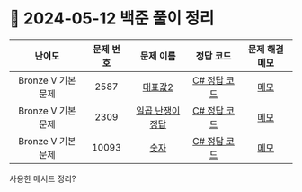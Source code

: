 # 📅 2024-05-12 백준 풀이 정리

| 난이도 | 문제 번호 | 문제 이름 | 정답 코드 | 문제 해결 메모 |
| :--: | :--: | :--: | :--: | :--: |
| Bronze V 기본 문제 | 2587 | [대표값2](https://www.acmicpc.net/problem/2587) | [C# 정답 코드](../../bojSolutions/2025-05-12/2587.cs) | [메모]() |
| Bronze V 기본 문제 | 2309 | [일곱 난쟁이	정답](https://www.acmicpc.net/problem/2309) | [C# 정답 코드](../../bojSolutions/2025-05-12/2309.cs) | [메모]() |
| Bronze V 기본 문제 | 10093 | [숫자](https://www.acmicpc.net/problem/10093) | [C# 정답 코드](../../bojSolutions/2025-05-12/10093.cs) | [메모]() |

사용한 메서드 정리?
